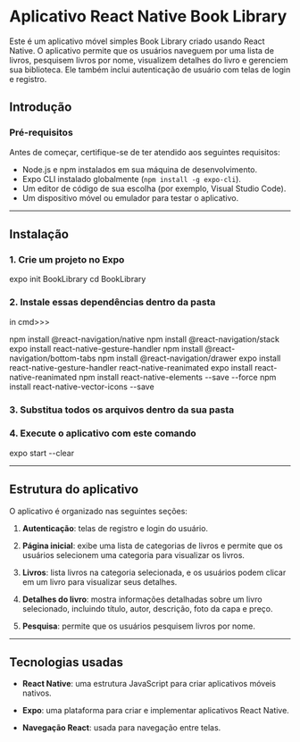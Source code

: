 # Aplicativo React Native Book Library

Este é um aplicativo móvel simples Book Library criado usando React Native. O aplicativo permite que os usuários naveguem por uma lista de livros, pesquisem livros por nome, visualizem detalhes do livro e gerenciem sua biblioteca. Ele também inclui autenticação de usuário com telas de login e registro.

## Introdução

### Pré-requisitos

Antes de começar, certifique-se de ter atendido aos seguintes requisitos:

- Node.js e npm instalados em sua máquina de desenvolvimento.
- Expo CLI instalado globalmente (`npm install -g expo-cli`).
- Um editor de código de sua escolha (por exemplo, Visual Studio Code).
- Um dispositivo móvel ou emulador para testar o aplicativo.

---
## Instalação

### 1. Crie um projeto no Expo

expo init BookLibrary
cd BookLibrary

### 2. Instale essas dependências dentro da pasta
in cmd>>>

npm install @react-navigation/native
npm install @react-navigation/stack
expo install react-native-gesture-handler
npm install @react-navigation/bottom-tabs
npm install @react-navigation/drawer
expo install react-native-gesture-handler react-native-reanimated
expo install react-native-reanimated
npm install react-native-elements --save --force
npm install react-native-vector-icons --save

### 3. Substitua todos os arquivos dentro da sua pasta

### 4. Execute o aplicativo com este comando
expo start --clear

---

## Estrutura do aplicativo

O aplicativo é organizado nas seguintes seções:

1. **Autenticação**: telas de registro e login do usuário.

2. **Página inicial**: exibe uma lista de categorias de livros e permite que os usuários selecionem uma categoria para visualizar os livros.

3. **Livros**: lista livros na categoria selecionada, e os usuários podem clicar em um livro para visualizar seus detalhes.

4. **Detalhes do livro**: mostra informações detalhadas sobre um livro selecionado, incluindo título, autor, descrição, foto da capa e preço.

5. **Pesquisa**: permite que os usuários pesquisem livros por nome.

---

## Tecnologias usadas

- **React Native**: uma estrutura JavaScript para criar aplicativos móveis nativos.

- **Expo**: uma plataforma para criar e implementar aplicativos React Native.

- **Navegação React**: usada para navegação entre telas.
